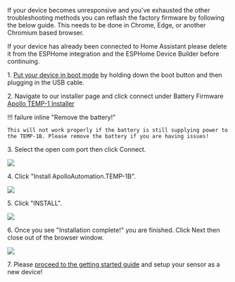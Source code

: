 If your device becomes unresponsive and you've exhausted the other troubleshooting methods you can reflash the factory firmware by following the below guide. This needs to be done in Chrome, Edge, or another Chromium based browser.

If your device has already been connected to Home Assistant please delete it from the ESPHome integration and the ESPHome Device Builder before continuing.

1\. <a href="https://wiki.apolloautomation.com/products/temp1b/troubleshooting/temp1b-boot-mode/" target="_blank" rel="noopener">Put your device in boot mode</a> by holding down the boot button and then plugging in the USB cable.

2\. Navigate to our installer page and click connect under Battery Firmware [Apollo TEMP-1 Installer](https://apolloautomation.github.io/TEMP-1/)

!!! failure inline "Remove the battery!"

    This will not work properly if the battery is still supplying power to the TEMP-1B. Please remove the battery if you are having issues!

3\. Select the open com port then click Connect.

![](assets/troubleshooting/temp-1b-reflash-pic-2-1.png)

4\. Click "Install ApolloAutomation.TEMP-1B".

![](assets/troubleshooting/temp-1b-reflash-pic-3.png)

5\. Click "INSTALL".

![](assets/troubleshooting/temp-1b-reflash-pic-4.png)

6\. Once you see "Installation complete!" you are finished. Click Next then close out of the browser window.

![](assets/troubleshooting/temp-1b-reflash-pic-7.png)

7\. Please <a href="https://wiki.apolloautomation.com/products/general/setup/getting-started/" target="_blank" rel="noopener">proceed to the getting started guide</a> and setup your sensor as a new device!